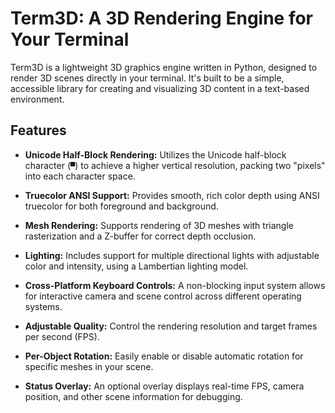 
# Term3D: A 3D Rendering Engine for Your Terminal

Term3D is a lightweight 3D graphics engine written in Python, designed to render 3D scenes directly in your terminal. It's built to be a simple, accessible library for creating and visualizing 3D content in a text-based environment.

## Features

- **Unicode Half-Block Rendering:** Utilizes the Unicode half-block character (`▀`) to achieve a higher vertical resolution, packing two "pixels" into each character space.

- **Truecolor ANSI Support:** Provides smooth, rich color depth using ANSI truecolor for both foreground and background.

- **Mesh Rendering:** Supports rendering of 3D meshes with triangle rasterization and a Z-buffer for correct depth occlusion.

- **Lighting:** Includes support for multiple directional lights with adjustable color and intensity, using a Lambertian lighting model.

- **Cross-Platform Keyboard Controls:** A non-blocking input system allows for interactive camera and scene control across different operating systems.

- **Adjustable Quality:** Control the rendering resolution and target frames per second (FPS).

- **Per-Object Rotation:** Easily enable or disable automatic rotation for specific meshes in your scene.

- **Status Overlay:** An optional overlay displays real-time FPS, camera position, and other scene information for debugging.